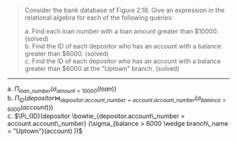> Consider the bank database of Figure 2.18. Give an expression in the
> relational algebra for each of the following queries: 
> 
> a. Find each loan number with a loan amount greater than $10000. (solved)<br>
> b. Find the ID of each depositor who has an account with a balance
> greater than $6000. (solved)<br>
> c. Find the ID of each depositor who has an account with a balance 
> greater than $6000 at the "Uptown" branch. (solved)<br>

--------------------------------

a. $\Pi_{loan\_number}(\sigma_{amount > 10000}(loan))$ <br>
b. $\Pi_{ID}(depositor \bowtie_{depositor.account\_number = account.account\_number} (\sigma_{balance > 6000}(account)))$ <br>
c. $\Pi_{ID}(depositor \bowtie_{depositor.account\_number = account.account\_number} (\sigma_{balance > 6000 \wedge branch\_name = "Uptown"}(account) ))$ <br>
